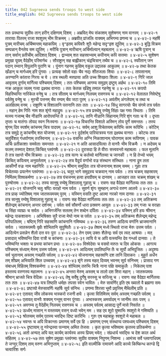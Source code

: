 ```yaml
---
title: 042 Sugreeva sends troops to west side
title_english: 042 Sugreeva sends troops to west side

---
```

<div class="audioEmbed"  caption="श्रीराम-हरिसीताराममूर्ति-घनपाठिभ्यां वचनम्" src="https://archive.org/download/Ramayana-recitation-Sriram-harisItArAmamUrti-Ghanapaati-v2/Kanda_4/Kanda_4_KSK-042-Prathicheem_Prathi_Sushena_Preshanam.mp3"></div>
ततः प्रस्थाप्य सुग्रीवः तान् हरीन् दक्षिणाम् दिशम् ।  
अब्रवित् मेघ संकाशम् सुशेषणम् नाम वानरम् । ४-४२-१  
तारायाः पितरम् राजा श्वशुरम् भीम विक्रमम् ।  
अब्रवीत् प्रांजलिः वाक्यम् अभिगम्य प्रणम्य च ॥ ४-४२-२  
महर्षि पुत्रम् मारीचम् अर्चिष्मन्तम् महाकपिम् ।  
वृ^इतम् कपिवरैः शूरैः महेन्द्र सदृ^इश द्युतिम् ॥ ४-४२-३  
बुद्धि विक्रम सम्पन्नान् वैनतेय सम द्युतिम् ।  
मरीचि पुत्रान् मारीचान् अर्चिर्माल्यान् महबलान् ॥ ४-४२-४  
ऋषि पुत्रान् च तान् सर्वान् प्रतीचीम् आदिशत् दिशम् ।  
द्वाभ्याम् शत सहस्राभ्याम् कपीनाम् कपि सत्तमाः ॥ ४-४२-५  
सुशेषण प्रमुखा यूयम् वैदेहीम् परिमार्गथ ।  
सौराष्ट्रान् सह बाह्लीकान् चंद्रचित्रान् तथैव च ॥ ४-४२-६  
स्फीतान् जन पदान् रम्यान् विपुलानि पुराणि च ।  
पुंनाग गहनम् कुक्षिम् वकुल उद्दालक आकुलम् ॥ ४-४२-७  
तथा केतक खँडान् च मार्गध्वम् हरि पुंगवाः ।  
प्रत्यक् स्रोतो वहाः चैव नद्यः शीतजलाः शिवाः ॥ ४-४२-८  
तापसानाम् अरण्यानि कांतारा गिरयः च ये ।  
तत्र स्थलीः मरुप्राया अति उच्च शिखराः शिलाः ॥ ४-४२-९  
गिरि जाल आवृताम् दुर्गाम् मार्गित्वा पश्चिमाम् दिशम् ।  
ततः पश्चिमम् आगम्य समुद्रम् द्रष्टुम् अर्हथ ॥ ४-४२-१०  
तिमि नक्र आकुल जलम् गत्वा द्रक्ष्यथ वानराः ।  
ततः केतक खँडेषु तमाल गहनेषु च ॥ ४-४२-११  
कपयो विहरिष्यन्ति नारिकेल वनेषु च ।  
तत्र सीताम् च मार्गध्वम् निलयम् रावणस्य च ॥ ४-४२-१२  
वेलातल निवेष्टेषु पर्वतेषु वनेषु च ।  
मुरची पत्तनम् चैव रम्यम् चैव जटा पुरम् ॥ ४-४२-१३  
अवंतीम् अंगलेपाम् च तथा च अलक्षितम् वनम् ।  
राष्ट्राणि च विशालानि पत्तनानि ततः ततः ॥ ४-४२-१४  
सिंधु सागरयोः चैव संगमे तत्र पर्वतः ।  
महान् हेम गिरिः नाम शत शृंगो महाद्रुमः ॥ ४-४२-१५  
तत्र प्रस्थेषु रम्येषु सिंहाः पक्ष गमाः स्थिताः ।  
तिमि मत्स्य गजाम्ब् चैव नीडानि आरोपयन्ति ते ॥ ४-४२-१६  
तानि नीडानि सिंहानाम् गिरि शृंग गताः च ये ।  
दृप्ताः तृप्ताः च मातंगाः तोयद स्वन निःस्वनाः ॥ ४-४२-१७  
विचरन्ति विशाले अस्मिन् तोय पूर्णे समन्ततः ।  
तस्य शृंगम् दिव स्पर्शम् कांचनम् चित्र पादपम् ॥४-४२-१८  
सर्वम् आशु विचेतव्यम् कपिभिः काम रूपिभिः ।  
कोटिम् तत्र समुद्रे तु कांचनीम् शत योजनम् ॥ ४-४२-१९  
दुर्दर्शाम् पारियात्रस्य गता द्रक्ष्यथ वानराः ।  
कोट्यः तत्र चतुर्विंशत् गंधर्वाणाम् तरस्विनाम् ॥ ४-४२-२०  
वसन्ति अग्नि निकाशानाम् घोराणाम् काम रूपिणाम् ।  
पावक अर्चिः प्रतीकाशाः समवेताः समन्ततः ॥ ४-४२-२१  
न अति आसादयित्वाः ते वानरैः भीम विक्रमैः ।  
न अदेयम् च फलम् तस्मात् देशात् किंचित् प्लवंगमैः ॥ ४-४२-२२  
दुरासदा हि ते वीराः सत्त्ववन्तो महाबलाः ।  
फल मूलानि ते तत्र रक्षन्ते भीम विक्रमाः ॥ ४-४२-२३  
तत्र यत्नः च कर्तव्यो मार्गितव्या च जानकी ।  
न हि तेभ्यो भयम् किंचित् कपित्वम् अनुवर्तताम् ॥ ४-४२-२४  
तत्र वैदूर्य वर्णाभो वज्र संस्थान संस्थितः ।  
नाना द्रुम लता आकीर्णो वज्रः नाम महागिरिः ॥ ४-४२-२५  
श्रीमान् समुदितः तत्र योजनानाम् शतम् समम् ।  
गुहाः तत्र विचेतव्याः प्रयत्नेन प्लवंगमाः ॥ ४-४२-२६  
चतुर् भागे समुद्रस्य चक्रवान् नाम पर्वतः ।  
तत्र चक्रम् सहस्रारम् निर्मितम् विश्वकर्मणा ॥ ४-४२-२७  
तत्र पंचजनम् हत्वा हयग्रीवम् च दानवम् ।  
आजहार ततः चक्रम् शंखम् च पुरुषोत्तमः ॥ ४-४२-२८  
तस्य सानुषु रम्येषु विशालासु गुहासु च ।  
रावणः सह वैदेह्या मार्गितव्यः ततः ततः ॥ ४-४२-२९  
योजनानि चतुः षष्टिः वराहो नाम पर्वतः ।  
सुवर्ण शृंगः सुमहान् अगाधे वरुण आलये ॥ ४-४२-३०  
तत्र प्राक् ज्योतिषम् नाम जातरूपमयम् पुरम् ।  
यस्मिन् वसति दुष्ट आत्मा नरको नाम दानवः ॥ ४-४२-३१  
तत्र सानुषु रम्येषु विशालासु गुहासु च ।  
रावणः सह वैदेह्या मार्गितव्यः ततः ततः ॥ ४-४२-३२  
तम् अतिक्रम्य शैलेन्द्रम् कांचनान् अन्तर दर्शनम् ।  
पर्वतः सर्व सौवर्णो धारा प्रस्रवण आयुतः ॥ ४-४२-३३  
तम् गजाः च वराहाः च सिंहा व्याघ्राः च सर्वतः ।  
अभिगर्जन्ति सततम् तेन शब्देन दर्पिताः ॥ ४-४२-३४  
यस्मिन् हरि हयः श्रीमान् महेन्द्रः पाकशासनः ।  
अभिषिक्तः सुरै राजा मेघो नाम स पर्वतः ॥ ४-४२-३५  
तम् अतिक्रम्य शैलेन्द्रम् महेन्द्र परिपालितम् ।  
षष्टिम् गिरि सहस्राणि कांचनानि गमिष्यथ ॥ ४-४२-३६  
तरुण आदित्य वर्णानि भ्राजमानानि सर्वतः ।  
जातरूपमयैः वृक्षैः शोभितानि सुपुष्पितैः ॥ ४-४२-३७  
तेषाम् मध्ये स्थितो राजा मेरुः उत्तम पर्वतः ।  
आदित्येन प्रसन्नेन शैलो दत्त वरः पुरा ॥ ४-४२-३८  
तेन एवम् उक्तः शैलेन्द्रः सर्व एव त्वत् आश्रयाः ।  
मत् प्रसादात् भविष्यन्ति दिवा रात्रौ च कांचनाः ॥ ४-४२-३९  
त्वयि ये च अपि वत्स्यन्ति देव गन्धर्व दानवाः ।  
ते भविष्यन्ति भक्ताः च प्रभया कांचन प्रभाः ॥ ४-४२-४०  
विश्वेदेवाः च वसवो मरुतः च दिव ओकसः ।  
आगत्य पश्चिमाम् संध्याम् मेरुम् उत्तम पर्वतम् ॥ ४-४२-४१  
आदित्यम् उपतिष्ठन्ति तैः च सूर्यो अभिपूजितः ।  
अदृश्यः सर्व भूतानाम् अस्तम् गच्छति पर्वतम् ॥ ४-४२-४२  
योजनानाम् सहस्राणि दश तानि दिवाकरः ।  
मुहूर्त अर्धेन तम् शीघ्रम् अभियाति शिल उच्चयम् ॥ ४-४२-४३  
शृंगे तस्य महत् दिव्यम् भवनम् सूर्य संनिभम् ।  
प्रासाद गण संबाधम् विहितम् विश्वकर्मणा ॥ ४-४२-४४  
शोभितम् तरुभिः चित्रैः नाना पक्षि समाकुलैः ।  
निकेतम् पाश हस्तस्य वरुणस्य महात्मनः ॥ ४-४२-४५  
अन्तरा मेरुम् अस्तम् च तालो दश शिरा महान् ।  
जातरूपमयः श्रीमान् भ्राजते चित्र वेदिकः ॥ ४-४२-४६  
तेषु सर्वेषु दुर्गेषु सरस्सु च सरित्सु च ।  
रावणः सह वैदेह्या मार्गितव्यः ततः ततः ॥ ४-४२-४७  
यत्र तिष्ठति धर्मज्ञः तपसा स्वेन भावितः ।  
मेरु सावर्णिर् इति एष ख्यातो वै ब्रह्मणा समः ॥ ४-४२-४८  
प्रष्टव्यो मेरुसावर्णिः महर्षिः सूर्य संनिभः ।  
प्रणम्य शिरसा भूमौ प्रवृत्तिम् मैथिलीम् प्रति ॥ ४-४२-४९  
एतावत् जीव लोकस्य भास्करो रजनी क्षये ।  
कृत्वा वितिमिरम् सर्वम् अस्तम् गच्छति पर्वतम् ॥ ४-४२-५०  
एतावत् वानरैः शक्यम् गन्तुम् वानर पुंगवाः ।  
अभास्करम् अमर्यादम् न जानीमः ततः परम् ॥ ४-४२-५१  
अवगम्य तु वैदेहीम् निलयम् रावणस्य च ।  
अस्तम् पर्वतम् आसाद्य पूर्णे मासे निवर्तत ॥ ४-४२-५२  
ऊर्ध्वम् मासान् न वस्तव्यम् वसन् वध्यो भवेन् मम ।  
सह एव शूरो युष्माभिः श्वशुरो मे गमिष्यति ॥ ४-४२-५३  
श्रोतव्यम् सर्वम् एतस्य भवद्भिः दिष्ट कारिभिः ।  
गुरुः एष महाबाहुः श्वशुरो मे महाबलः ॥ ४-४२-५४  
भवन्तः च अपि विक्रान्ताः प्रमाणम् सर्वे एव हि ।  
प्रमाणम् एनम् संस्थाप्य पश्यध्वम् पश्चिमाम् दिशम् ॥ ४-४२-५५  
दृष्टायाम् तु नरेन्द्रस्या पत्न्याम् अमित तेजसः ।  
कृत कृत्या भविष्यामः कृतस्य प्रतिकर्मणा ॥ ४-४२-५६  
अतो अन्यत् अपि यत् कार्यम् कार्यस्य अस्य प्रियम् भवेत् ।  
संप्रधार्य भवद्भिः च देश काल अर्थ संहितम् ॥ ४-४२-५७  
ततः सुषेण प्रमुखाः प्लवंगमाः  
सुग्रीव वाक्यम् निपुणम् निशम्य ।  
आमंत्र्य सर्वे प्लवगाधिपम् ते  
जग्मुर् दिशम् ताम् वरुण अभिगुप्ताम् ॥ ४-४२-५८  
इति वाल्मीकि रामायणे आदि काव्ये किष्किन्ध काण्डे द्वि चत्वारिंशः सर्गः